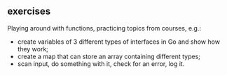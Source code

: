 ## exercises
Playing around with functions, practicing topics from courses, e.g.:
 - create variables of 3 different types of interfaces in Go and show how they work;
 - create a map that can store an array containing different types;
 - scan input, do something with it, check for an error, log it.
